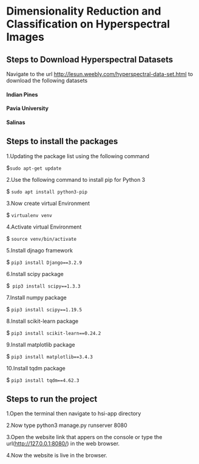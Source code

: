 # Dimensionality Reduction and Classification on Hyperspectral Images

## Steps to Download Hyperspectral Datasets 
Navigate to the url http://lesun.weebly.com/hyperspectral-data-set.html to download the following datasets
  #### Indian Pines
  #### Pavia University
  #### Salinas


## Steps to install the packages
1.Updating the package list using the following command <br />

$```sudo apt-get update ```<br />

2.Use the following command to install pip for Python 3 <br />

$ ```sudo apt install python3-pip``` <br />

3.Now create virtual Environment <br />

$ ```virtualenv venv```  <br />

4.Activate virtual Environment  <br />

$ ```source venv/bin/activate```  <br />

5.Install djnago framework  <br />

$ ```pip3 install Django==3.2.9 ``` <br />

6.Install scipy package  <br />

$``` pip3 install scipy==1.3.3```  <br />

7.Install numpy package  <br />

$ ```pip3 install scipy==1.19.5```  <br />

8.Install scikit-learn package  <br />

$ ```pip3 install scikit-learn==0.24.2```  <br />

9.Install matplotlib package  <br />

$ ```pip3 install matplotlib==3.4.3```  <br />

10.Install tqdm package  <br />

$ ```pip3 install tqdm==4.62.3 ``` <br />

## Steps to run the project
1.Open the terminal then navigate to hsi-app directory  <br />

2.Now type python3 manage.py runserver 8080  <br />

3.Open the website link that appers on the console  or type the url(http://127.0.0.1:8080/) in the web browser. <br />

4.Now the website is live in the browser. <br />






